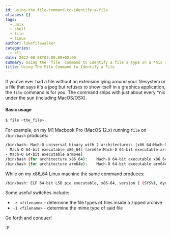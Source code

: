 ```yaml
---
id: using-the-file-command-to-identify-a-file
aliases: []
tags:
  - unix
  - shell
  - file
  - linux
author: lukefilewalker
categories:
  - cli
date: 2022-08-08T03:00:00+02:00
summary: Using the `file` command to identify a file's type on a *nix system.
title: Using The File Command to Identify a File
---
```


If you've ever had a file without an extension lying around your filesystem or a file that says it's a jpeg but refuses to show itself in a graphics application, the `file` command is for you. The command ships with just about every \*nix under the sun (including MacOS/OSX).

#### Basic usage

```bash
$ file <the_file>
```

For example, on my M1 Macbook Pro (MacOS 12.x) running `file` on `/bin/bash` produces:

```bash
/bin/bash: Mach-O universal binary with 2 architectures: [x86_64:Mach-O 64-bit executable x86_64
- Mach-O 64-bit executable x86_64] [arm64e:Mach-O 64-bit executable arm64e
- Mach-O 64-bit executable arm64e]
/bin/bash (for architecture x86_64):	Mach-O 64-bit executable x86_64
/bin/bash (for architecture arm64e):	Mach-O 64-bit executable arm64e
```

While on my x86_64 Linux machine the same command produces:

```bash
/bin/bash: ELF 64-bit LSB pie executable, x86-64, version 1 (SYSV), dynamically linked, interpreter /lib64/ld-linux-x86-64.so.2, BuildID[sha1]=9483da49f2e17070c1df9a75d509e09211e96769, for GNU/Linux 4.4.0, not stripped
```

Some useful switches include:

- `-z <filename>` - determine the file types of files inside a zipped archive
- `-I <filename>` - determine the mime type of said file

Go forth and conquer!

:P

